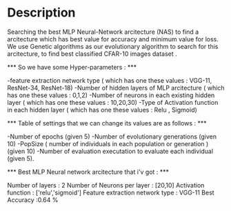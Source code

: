 # Description
Searching the best MLP Neural-Network arcitecture (NAS) to find a arcitecture which has best value for accuracy and minimum value for loss.
We use Genetic algorithms as our evolutionary algorithm to search for this arcitecture, to find best classified CFAR-10 images dataset .

*** So we have some Hyper-parameters : ***

-feature extraction network type ( which has one these values : VGG-11, ResNet-34, ResNet-18)
-Number of hidden layers of MLP arcitecture ( which has one these values : 0,1,2)
-Number of neurons in each existing hidden layer ( which has one these values : 10,20,30)
-Type of Activation function in each hidden layer ( which has one these values : Relu , Sigmoid)

*** Table of settings that we can change its values are as follows : ***

-Number of epochs (given 5)
-Number of evolutionary generations (given 10) 
-PopSize ( number of individuals in each population or generation ) (given 10)
-Number of evaluation executation to evaluate each individual (given 5).

*** Best MLP Neural network arcitecture that i'v got : ***

Number of layers : 2
Number of Neurons per layer : [20,10]
Activation function : ['relu','sigmoid']
Feature extraction network type : VGG-11
Best Accuracy :0.64 %
